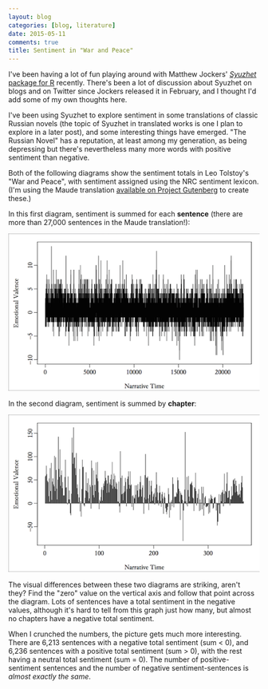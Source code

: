 ```yaml
---
layout: blog
categories: [blog, literature] 
date: 2015-05-11
comments: true
title: Sentiment in "War and Peace"
---
```


I've been having a lot of fun playing around with Matthew Jockers'
[*Syuzhet* package for R][syuzhetpackage] recently. There's been a lot
of discussion about Syuzhet on blogs and on Twitter since Jockers
released it in February, and I thought I'd add some of my own thoughts
here.

I've been using Syuzhet to explore sentiment in some translations of
classic Russian novels (the topic of Syuzhet in translated works is
one I plan to explore in a later post), and some interesting things
have emerged. "The Russian Novel" has a reputation, at least among my
generation, as being depressing but there's nevertheless many more
words with positive sentiment than negative.

Both of the following diagrams show the sentiment totals in Leo
Tolstoy's "War and Peace", with sentiment assigned using the NRC
sentiment lexicon. (I'm using the Maude translation
[available on Project Gutenberg][gb] to create these.)

In this first diagram, sentiment is summed for each **sentence** (there
are more than 27,000 sentences in the Maude translation!):

![Sentence-level sentiment totals in "War and Peace](/images/2015-05-11/WarAndPeace_nrc_sentence_600.png "Sentence-level sentiment totals in 'War and Peace'")

In the second diagram, sentiment is summed by **chapter**:

![Chapter-level sentiment totals in "War and Peace](/images/2015-05-11/WarAndPeace_nrc_chapter_600.png "Chapter-level sentiment totals in 'War and Peace'")

The visual differences between these two diagrams are striking, aren't
they? Find the "zero" value on the vertical axis and follow that point
across the diagram. Lots of sentences have a total sentiment in the
negative values, although it's hard to tell from this graph just how
many, but almost no chapters have a negative total sentiment.

When I crunched the numbers, the picture gets much more
interesting. There are 6,213 sentences with a negative total sentiment
(sum < 0), and 6,236 sentences with a positive total sentiment (sum >
0), with the rest having a neutral total sentiment (sum = 0). The
number of positive-sentiment sentences and the number of negative
sentiment-sentences is *almost exactly the same*.

[syuzhetpackage]: http://www.matthewjockers.net/2015/02/02/syuzhet/
[gb]: http://www.gutenberg.org/ebooks/2600
